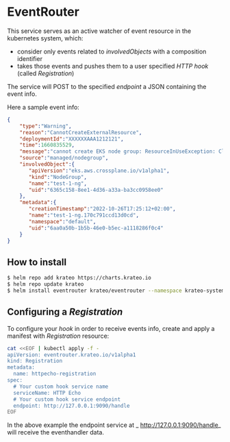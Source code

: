 # EventRouter

This service serves as an active watcher of event resource in the kubernetes system, which:

- consider only events related to _involvedObjects_ with a composition identifier
- takes those events and pushes them to a user specified _HTTP hook_ (called _Registration_)

The service will POST to the specified _endpoint_ a JSON containing the event info.

Here a sample event info:


```json
{
    "type":"Warning",
    "reason":"CannotCreateExternalResource",
    "deploymentId":"XXXXXXAAA1212121",
    "time":1660835529,
    "message":"cannot create EKS node group: ResourceInUseException: Cluster: test-1 is not in a valid state",
    "source":"managed/nodegroup",
    "involvedObject":{
       "apiVersion":"eks.aws.crossplane.io/v1alpha1",
       "kind":"NodeGroup",
       "name":"test-1-ng",
       "uid":"6365c158-8ee1-4d36-a33a-ba3cc0958ee0"
    },
    "metadata":{
       "creationTimestamp":"2022-10-26T17:25:12+02:00",
       "name":"test-1-ng.170c791ccd13d0cd",
       "namespace":"default",
       "uid":"6aa0a50b-1b5b-46e0-b5ec-a1118286f0c4"
    }
}
```

## How to install

```sh
$ helm repo add krateo https://charts.krateo.io
$ helm repo update krateo
$ helm install eventrouter krateo/eventrouter --namespace krateo-system --create-namespace
```

## Configuring a _Registration_

To configure your _hook_ in order to receive events info, create and apply a manifest with _Registration_ resource:

```sh
cat <<EOF | kubectl apply -f -
apiVersion: eventrouter.krateo.io/v1alpha1
kind: Registration
metadata:
  name: httpecho-registration
spec:
  # Your custom hook service name
  serviceName: HTTP Echo
  # Your custom hook service endpoint
  endpoint: http://127.0.0.1:9090/handle
EOF
```

In the above example the endpoint service at _ http://127.0.0.1:9090/handle_ will receive the eventhandler data.